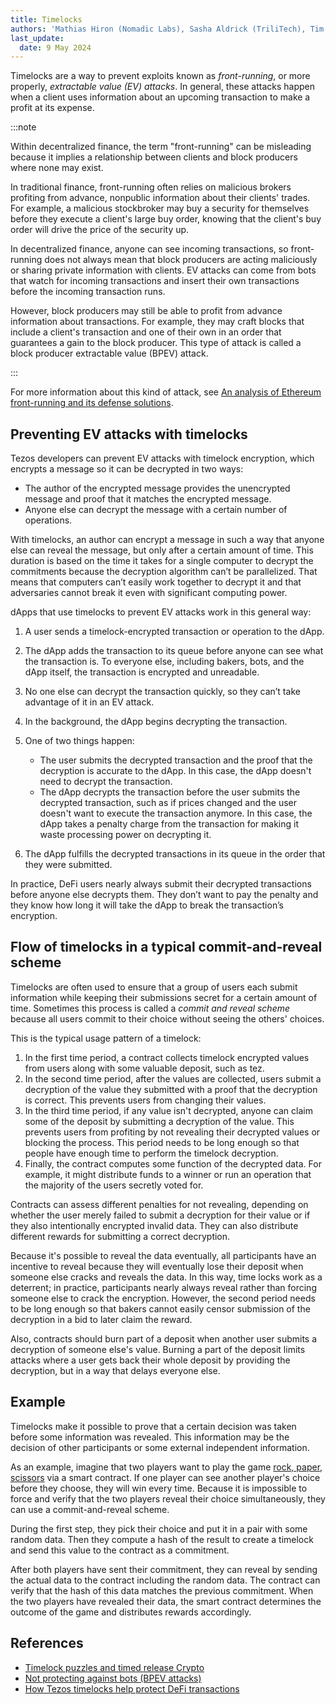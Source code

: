```yaml
---
title: Timelocks
authors: 'Mathias Hiron (Nomadic Labs), Sasha Aldrick (TriliTech), Tim McMackin (TriliTech)'
last_update:
  date: 9 May 2024
---
```


Timelocks are a way to prevent exploits known as _front-running_, or more properly, _extractable value (EV) attacks_.
In general, these attacks happen when a client uses information about an upcoming transaction to make a profit at its expense.

:::note

Within decentralized finance, the term "front-running" can be misleading because it implies a relationship between clients and block producers where none may exist.

In traditional finance, front-running often relies on malicious brokers profiting from advance, nonpublic information about their clients' trades.
For example, a malicious stockbroker may buy a security for themselves before they execute a client's large buy order, knowing that the client's buy order will drive the price of the security up.

In decentralized finance, anyone can see incoming transactions, so front-running does not always mean that block producers are acting maliciously or sharing private information with clients.
EV attacks can come from bots that watch for incoming transactions and insert their own transactions before the incoming transaction runs.

However, block producers may still be able to profit from advance information about transactions.
For example, they may craft blocks that include a client's transaction and one of their own in an order that guarantees a gain to the block producer.
This type of attack is called a block producer extractable value (BPEV) attack.

:::

For more information about this kind of attack, see [An analysis of Ethereum front-running and its defense solutions](https://medium.com/degate/an-analysis-of-ethereum-front-running-and-its-defense-solutions-34ef81ba8456).

## Preventing EV attacks with timelocks

Tezos developers can prevent EV attacks with timelock encryption, which encrypts a message so it can be decrypted in two ways:

- The author of the encrypted message provides the unencrypted message and proof that it matches the encrypted message.
- Anyone else can decrypt the message with a certain number of operations.

With timelocks, an author can encrypt a message in such a way that anyone else can reveal the message, but only after a certain amount of time.
This duration is based on the time it takes for a single computer to decrypt the commitments because the decryption algorithm can’t be parallelized.
That means that computers can’t easily work together to decrypt it and that adversaries cannot break it even with significant computing power.

dApps that use timelocks to prevent EV attacks work in this general way:

1. A user sends a timelock-encrypted transaction or operation to the dApp.
1. The dApp adds the transaction to its queue before anyone can see what the transaction is.
To everyone else, including bakers, bots, and the dApp itself, the transaction is encrypted and unreadable.
1. No one else can decrypt the transaction quickly, so they can’t take advantage of it in an EV attack.
1. In the background, the dApp begins decrypting the transaction.
1. One of two things happen:

   - The user submits the decrypted transaction and the proof that the decryption is accurate to the dApp.
   In this case, the dApp doesn't need to decrypt the transaction.
   - The dApp decrypts the transaction before the user submits the decrypted transaction, such as if prices changed and the user doesn't want to execute the transaction anymore.
   In this case, the dApp takes a penalty charge from the transaction for making it waste processing power on decrypting it.
1. The dApp fulfills the decrypted transactions in its queue in the order that they were submitted.

In practice, DeFi users nearly always submit their decrypted transactions before anyone else decrypts them.
They don’t want to pay the penalty and they know how long it will take the dApp to break the transaction’s encryption.

## Flow of timelocks in a typical commit-and-reveal scheme

Timelocks are often used to ensure that a group of users each submit information while keeping their submissions secret for a certain amount of time.
Sometimes this process is called a _commit and reveal scheme_ because all users commit to their choice without seeing the others' choices.

This is the typical usage pattern of a timelock:

1. In the first time period, a contract collects timelock encrypted values from users along with some valuable deposit, such as tez.
2. In the second time period, after the values are collected, users submit a decryption of the value they submitted with a proof that the decryption is correct.
This prevents users from changing their values.
3. In the third time period, if any value isn't decrypted, anyone can claim some of the deposit by submitting a decryption of the value.
This prevents users from profiting by not revealing their decrypted values or blocking the process.
This period needs to be long enough so that people have enough time to perform the timelock decryption.
4. Finally, the contract computes some function of the decrypted data.
For example, it might distribute funds to a winner or run an operation that the majority of the users secretly voted for.

Contracts can assess different penalties for not revealing, depending on whether the user merely failed to submit a decryption for their value or if they also intentionally encrypted invalid data.
They can also distribute different rewards for submitting a correct decryption.

Because it's possible to reveal the data eventually, all participants have an incentive to reveal because they will eventually lose their deposit when someone else cracks and reveals the data.
In this way, time locks work as a deterrent; in practice, participants nearly always reveal rather than forcing someone else to crack the encryption.
However, the second period needs to be long enough so that bakers cannot easily censor submission of the decryption in a bid to later claim the reward.

Also, contracts should burn part of a deposit when another user submits a decryption of someone else's value.
Burning a part of the deposit limits attacks where a user gets back their whole deposit by providing the decryption, but in a way that delays everyone else.

## Example

Timelocks make it possible to prove that a certain decision was taken before some information was revealed.
This information may be the decision of other participants or some external independent information.

As an example, imagine that two players want to play the game [rock, paper, scissors](https://en.wikipedia.org/wiki/Rock_paper_scissors) via a smart contract.
If one player can see another player's choice before they choose, they will win every time.
Because it is impossible to force and verify that the two players reveal their choice simultaneously, they can use a commit-and-reveal scheme.

During the first step, they pick their choice and put it in a pair with some random data.
Then they compute a hash of the result to create a timelock and send this value to the contract as a commitment.

After both players have sent their commitment, they can reveal by sending the actual data to the contract including the random data.
The contract can verify that the hash of this data matches the previous commitment.
When the two players have revealed their data, the smart contract determines the outcome of the game and distributes rewards accordingly.

## References

- [Timelock puzzles and timed release Crypto](http://www.hashcash.org/papers/timelock.pdf>)
- [Not protecting against bots (BPEV attacks)](https://opentezos.com/smart-contracts/avoiding-flaws/#6-not-protecting-against-bots-bpev-attacks)
- [How Tezos timelocks help protect DeFi transactions](https://spotlight.tezos.com/timelocks-defi/)
